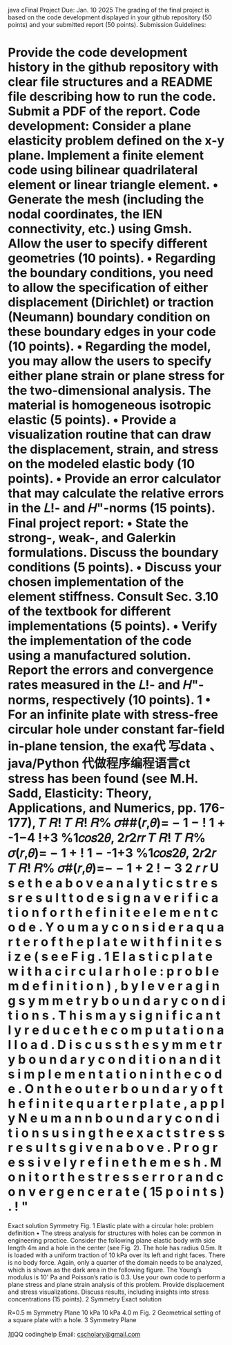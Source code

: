 java cFinal Project Due: Jan. 10 2025 The grading of the final project is based on the code development displayed in your github repository (50 points) and your submitted report (50 points). Submission Guidelines:

Provide the code development history in the github repository with clear file structures and a README file describing how to run the code.
Submit a PDF of the report. Code development: Consider a plane elasticity problem defined on the x-y plane. Implement a finite element code using bilinear quadrilateral element or linear triangle element. • Generate the mesh (including the nodal coordinates, the IEN connectivity, etc.) using Gmsh. Allow the user to specify different geometries (10 points). • Regarding the boundary conditions, you need to allow the specification of either displacement (Dirichlet) or traction (Neumann) boundary condition on these boundary edges in your code (10 points). • Regarding the model, you may allow the users to specify either plane strain or plane stress for the two-dimensional analysis. The material is homogeneous isotropic elastic (5 points). • Provide a visualization routine that can draw the displacement, strain, and stress on the modeled elastic body (10 points). • Provide an error calculator that may calculate the relative errors in the 𝐿!- and 𝐻"-norms (15 points). Final project report: • State the strong-, weak-, and Galerkin formulations. Discuss the boundary conditions (5 points). • Discuss your chosen implementation of the element stiffness. Consult Sec. 3.10 of the textbook for different implementations (5 points). • Verify the implementation of the code using a manufactured solution. Report the errors and convergence rates measured in the 𝐿!- and 𝐻"-norms, respectively (10 points). 1
• For an infinite plate with stress-free circular hole under constant far-field in-plane tension, the exa代 写data 、 java/Python 代做程序编程语言ct stress has been found (see M.H. Sadd, Elasticity: Theory, Applications, and Numerics, pp. 176-177), 𝑇 𝑅! 𝑇 𝑅! 𝑅% 𝜎##(𝑟,𝜃)= 
−
1
−
!
1
+
-1−4 !+3 %1𝑐𝑜𝑠2𝜃, 2𝑟2𝑟𝑟 𝑇 𝑅! 𝑇 𝑅% 𝜎(𝑟,𝜃)= 
−
1
+
!
1
−
-1+3 %1𝑐𝑜𝑠2𝜃, 2𝑟2𝑟 𝑇 𝑅! 𝑅% 𝜎#(𝑟,𝜃)=− 
−
1
+
2
!
−
3
2
𝑟
𝑟
U
s
e
t
h
e
a
b
o
v
e
a
n
a
l
y
t
i
c
s
t
r
e
s
s
r
e
s
u
l
t
t
o
d
e
s
i
g
n
a
v
e
r
i
f
i
c
a
t
i
o
n
f
o
r
t
h
e
f
i
n
i
t
e
e
l
e
m
e
n
t
c
o
d
e
.
Y
o
u
m
a
y
c
o
n
s
i
d
e
r
a
q
u
a
r
t
e
r
o
f
t
h
e
p
l
a
t
e
w
i
t
h
f
i
n
i
t
e
s
i
z
e
(
s
e
e
F
i
g
.
1
E
l
a
s
t
i
c
p
l
a
t
e
w
i
t
h
a
c
i
r
c
u
l
a
r
h
o
l
e
:
p
r
o
b
l
e
m
d
e
f
i
n
i
t
i
o
n
)
,
b
y
l
e
v
e
r
a
g
i
n
g
s
y
m
m
e
t
r
y
b
o
u
n
d
a
r
y
c
o
n
d
i
t
i
o
n
s
.
T
h
i
s
m
a
y
s
i
g
n
i
f
i
c
a
n
t
l
y
r
e
d
u
c
e
t
h
e
c
o
m
p
u
t
a
t
i
o
n
a
l
l
o
a
d
.
D
i
s
c
u
s
s
t
h
e
s
y
m
m
e
t
r
y
b
o
u
n
d
a
r
y
c
o
n
d
i
t
i
o
n
a
n
d
i
t
s
i
m
p
l
e
m
e
n
t
a
t
i
o
n
i
n
t
h
e
c
o
d
e
.
O
n
t
h
e
o
u
t
e
r
b
o
u
n
d
a
r
y
o
f
t
h
e
f
i
n
i
t
e
q
u
a
r
t
e
r
p
l
a
t
e
,
a
p
p
l
y
N
e
u
m
a
n
n
b
o
u
n
d
a
r
y
c
o
n
d
i
t
i
o
n
s
u
s
i
n
g
t
h
e
e
x
a
c
t
s
t
r
e
s
s
r
e
s
u
l
t
s
g
i
v
e
n
a
b
o
v
e
.
P
r
o
g
r
e
s
s
i
v
e
l
y
r
e
f
i
n
e
t
h
e
m
e
s
h
.
M
o
n
i
t
o
r
t
h
e
s
t
r
e
s
s
e
r
r
o
r
a
n
d
c
o
n
v
e
r
g
e
n
c
e
r
a
t
e
(
15
p
o
i
n
t
s
)
.
!
"
=
 Exact solution Symmetry Fig. 1 Elastic plate with a circular hole: problem definition • The stress analysis for structures with holes can be common in engineering practice. Consider the following plane elastic body with side length 4m and a hole in the center (see Fig. 2). The hole has radius 0.5m. It is loaded with a uniform traction of 10 kPa over its left and right faces. There is no body force. Again, only a quarter of the domain needs to be analyzed, which is shown as the dark area in the following figure. The Young’s modulus is 10' Pa and Poisson’s ratio is 0.3. Use your own code to perform a plane stress and plane strain analysis of this problem. Provide displacement and stress visualizations. Discuss results, including insights into stress concentrations (15 points). 2 Symmetry Exact solution

R=0.5 m Symmetry Plane 10 kPa 10 kPa 4.0 m Fig. 2 Geometrical setting of a square plate with a hole. 3 Symmetry Plane

加QQ codinghelp Email: cscholary@gmail.com

